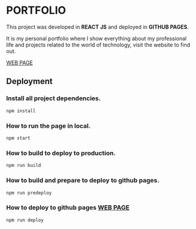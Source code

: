 # PORTFOLIO

This project was developed in **REACT JS** and deployed in **GITHUB PAGES**.

It is my personal portfolio where I show everything about my professional life and projects related to the world of technology, visit the website to find out.

[WEB PAGE](https://alfonsolopez.dev/) 


## Deployment
### Install all project dependencies.
```
npm install
```
### How to run the page in local.
```
npm start
```
### How to build to deploy to production.
```
npm run build
```
### How to build and prepare to deploy to github pages.
```
npm run predeploy
```
### How to deploy to github pages [WEB PAGE](https://alfonsolopez.dev/) 
```
npm run deploy
```